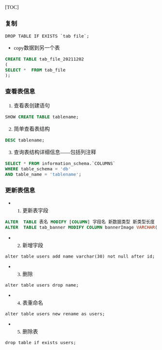 <span  style="font-family: Simsun,serif; font-size: 17px; ">

[TOC]

### 复制

~~~
DROP TABLE IF EXISTS `tab_file`;
~~~
- copy数据到另一个表
~~~sql
CREATE TABLE tab_file_20211202
(
SELECT *  FROM tab_file 
);
~~~

### 查看表信息

1. 查看表创建语句
~~~sql
SHOW CREATE TABLE tablename;
~~~

2. 简单查看表结构
~~~sql
DESC tablename;
~~~

3. 查询表结构详细信息——包括列注释
~~~sql
SELECT * FROM information_schema.`COLUMNS`
WHERE table_schema = 'db'
AND table_name = 'tablename';
~~~

### 更新表信息

- 1. 更新表字段
~~~sql
ALTER  TABLE 表名 MODIFY [COLUMN] 字段名 新数据类型 新类型长度  新默认值  新注释;
ALTER  TABLE tab_banner MODIFY COLUMN bannerImage VARCHAR(256);
~~~

- 2. 新增字段
~~~
alter table users add name varchar(30) not null after id;
~~~

- 3. 删除
~~~
alter table users drop name;
~~~

- 4. 表重命名
~~~
alter table users_new rename as users;
~~~

- 5. 删除表
~~~
drop table if exists users;
~~~

### 

</span>